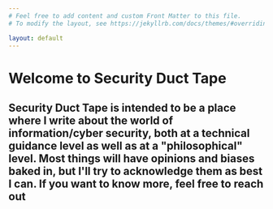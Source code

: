 ```yaml
---
# Feel free to add content and custom Front Matter to this file.
# To modify the layout, see https://jekyllrb.com/docs/themes/#overriding-theme-defaults

layout: default
---
```


# Welcome to Security Duct Tape
## Security Duct Tape is intended to be a place where I write about the world of information/cyber security, both at a technical guidance level as well as at a "philosophical" level. Most things will have opinions and biases baked in, but I'll try to acknowledge them as best I can. If you want to know more, feel free to reach out
